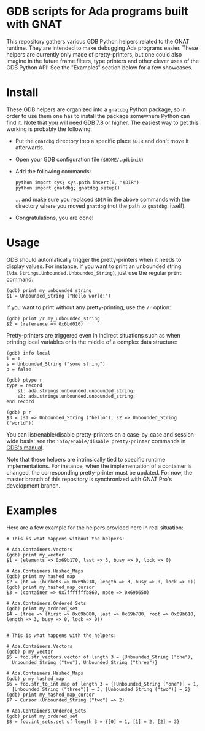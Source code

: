 GDB scripts for Ada programs built with GNAT
============================================

This repository gathers various GDB Python helpers related to the GNAT runtime.
They are intended to make debugging Ada programs easier. These helpers are
currently only made of pretty-printers, but one could also imagine in the
future frame filters, type printers and other clever uses of the GDB Python
API! See the "Examples" section below for a few showcases.


Install
=======

These GDB helpers are organized into a `gnatdbg` Python package, so in
order to use them one has to install the package somewhere Python can find it.
Note that you will need GDB 7.8 or higher. The easiest way to get this working
is probably the following:

  - Put the `gnatdbg` directory into a specific place `$DIR` and don't move it
    afterwards.
  - Open your GDB configuration file (`$HOME/.gdbinit`)
  - Add the following commands:

        python import sys; sys.path.insert(0, "$DIR")
        python import gnatdbg; gnatdbg.setup()

    ... and make sure you replaced `$DIR` in the above commands with the
    directory where you moved `gnatdbg` (not the path to `gnatdbg`. itself).

  - Congratulations, you are done!


Usage
=====

GDB should automatically trigger the pretty-printers when it needs to display
values. For instance, if you want to print an unbounded string
(`Ada.Strings.Unbounded.Unbounded_String`), just use the regular `print`
command:

    (gdb) print my_unbounded_string
    $1 = Unbounded_String ("Hello world!")

If you want to print without any pretty-printing, use the `/r` option:

    (gdb) print /r my_unbounded_string
    $2 = (reference => 0x6bd010)

Pretty-printers are triggered even in indirect situations such as when printing
local variables or in the middle of a complex data structure:

    (gdb) info local
    i = 1
    s = Unbounded_String ("some string")
    b = false

    (gdb) ptype r
    type = record
        s1: ada.strings.unbounded.unbounded_string;
        s2: ada.strings.unbounded.unbounded_string;
    end record

    (gdb) p r
    $3 = (s1 => Unbounded_String ("hello"), s2 => Unbounded_String ("world"))

You can list/enable/disable pretty-printers on a case-by-case and session-wide
basis: see the `info/enable/disable pretty-printer` commands in [GDB's
manual](https://sourceware.org/gdb/onlinedocs/gdb/Pretty_002dPrinter-Commands.html).

Note that these helpers are intrinsically tied to specific runtime
implementations. For instance, when the implementation of a container is
changed, the corresponding pretty-printer must be updated. For now, the master
branch of this repository is synchronized with GNAT Pro's development branch.


Examples
========

Here are a few example for the helpers provided here in real situation:

    # This is what happens without the helpers:

    # Ada.Containers.Vectors
    (gdb) print my_vector
    $1 = (elements => 0x69b170, last => 3, busy => 0, lock => 0)

    # Ada.Containers.Hashed_Maps
    (gdb) print my_hashed_map
    $2 = (ht => (buckets => 0x69b218, length => 3, busy => 0, lock => 0))
    (gdb) print my_hashed_map_cursor
    $3 = (container => 0x7fffffffb860, node => 0x69b650)

    # Ada.Containers.Ordered_Sets
    (gdb) print my_ordered_set
    $4 = (tree => (first => 0x69b080, last => 0x69b700, root => 0x69b610,
    length => 3, busy => 0, lock => 0))


    # This is what happens with the helpers:

    # Ada.Containers.Vectors
    (gdb) p my_vector
    $5 = foo.str_vectors.vector of length 3 = {Unbounded_String ("one"),
      Unbounded_String ("two"), Unbounded_String ("three")}

    # Ada.Containers.Hashed_Maps
    (gdb) p my_hashed_map
    $6 = foo.str_to_int.map of length 3 = {[Unbounded_String ("one")] = 1,
      [Unbounded_String ("three")] = 3, [Unbounded_String ("two")] = 2}
    (gdb) print my_hashed_map_cursor
    $7 = Cursor (Unbounded_String ("two") => 2)

    # Ada.Containers.Ordered_Sets
    (gdb) print my_ordered_set
    $8 = foo.int_sets.set of length 3 = {[0] = 1, [1] = 2, [2] = 3}
